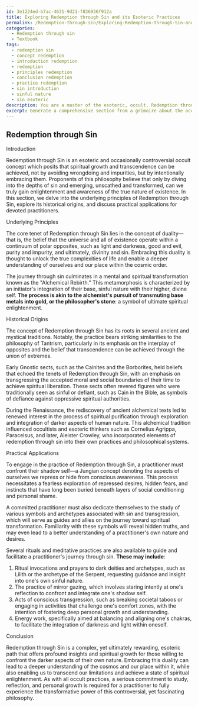 ```yaml
---
id: 3e1224ed-b7ac-4631-9d21-f836936f912a
title: Exploring Redemption through Sin and its Esoteric Practices
permalink: /Redemption-through-sin/Exploring-Redemption-through-Sin-and-its-Esoteric-Practices/
categories:
  - Redemption through sin
  - Textbook
tags:
  - redemption sin
  - concept redemption
  - introduction redemption
  - redemption
  - principles redemption
  - conclusion redemption
  - practice redemption
  - sin introduction
  - sinful nature
  - sin esoteric
description: You are a master of the esoteric, occult, Redemption through sin and education, you have written many textbooks on the subject in ways that provide students with rich and deep understanding of the subject. You are being asked to write textbook-like sections on a topic and you do it with full context, explainability, and reliability in accuracy to the true facts of the topic at hand, in a textbook style that a student would easily be able to learn from, in a rich, engaging, and contextual way. Always include relevant context (such as formulas and history), related concepts, and in a way that someone can gain deep insights from.
excerpt: Generate a comprehensive section from a grimoire about the occult concept of Redemption through sin, discussing its underlying principles, historical origins, and practical applications for practitioners who wish to achieve deep insights and understanding from this esoteric practice.
---
```


## Redemption through Sin

Introduction

Redemption through Sin is an esoteric and occasionally controversial occult concept which posits that spiritual growth and transcendence can be achieved, not by avoiding wrongdoing and impurities, but by intentionally embracing them. Proponents of this philosophy believe that only by diving into the depths of sin and emerging, unscathed and transformed, can we truly gain enlightenment and awareness of the true nature of existence. In this section, we delve into the underlying principles of Redemption through Sin, explore its historical origins, and discuss practical applications for devoted practitioners.

Underlying Principles

The core tenet of Redemption through Sin lies in the concept of duality—that is, the belief that the universe and all of existence operate within a continuum of polar opposites, such as light and darkness, good and evil, purity and impurity, and ultimately, divinity and sin. Embracing this duality is thought to unlock the true complexities of life and enable a deeper understanding of ourselves and our place within the cosmic order.

The journey through sin culminates in a mental and spiritual transformation known as the "Alchemical Rebirth." This metamorphosis is characterized by an initiator's integration of their base, sinful nature with their higher, divine self. **The process is akin to the alchemist's pursuit of transmuting base metals into gold, or the philosopher's stone**: a symbol of ultimate spiritual enlightenment.

Historical Origins

The concept of Redemption through Sin has its roots in several ancient and mystical traditions. Notably, the practice bears striking similarities to the philosophy of Tantrism, particularly in its emphasis on the interplay of opposites and the belief that transcendence can be achieved through the union of extremes.

Early Gnostic sects, such as the Cainites and the Borborites, held beliefs that echoed the tenets of Redemption through Sin, with an emphasis on transgressing the accepted moral and social boundaries of their time to achieve spiritual liberation. These sects often revered figures who were traditionally seen as sinful or defiant, such as Cain in the Bible, as symbols of defiance against oppressive spiritual authorities.

During the Renaissance, the rediscovery of ancient alchemical texts led to renewed interest in the process of spiritual purification through exploration and integration of darker aspects of human nature. This alchemical tradition influenced occultists and esoteric thinkers such as Cornelius Agrippa, Paracelsus, and later, Aleister Crowley, who incorporated elements of redemption through sin into their own practices and philosophical systems.

Practical Applications

To engage in the practice of Redemption through Sin, a practitioner must confront their shadow self—a Jungian concept denoting the aspects of ourselves we repress or hide from conscious awareness. This process necessitates a fearless exploration of repressed desires, hidden fears, and instincts that have long been buried beneath layers of social conditioning and personal shame.

A committed practitioner must also dedicate themselves to the study of various symbols and archetypes associated with sin and transgression, which will serve as guides and allies on the journey toward spiritual transformation. Familiarity with these symbols will reveal hidden truths, and may even lead to a better understanding of a practitioner's own nature and desires.

Several rituals and meditative practices are also available to guide and facilitate a practitioner's journey through sin. **These may include**:

1. Ritual invocations and prayers to dark deities and archetypes, such as Lilith or the archetype of the Serpent, requesting guidance and insight into one's own sinful nature.
2. The practice of mirror gazing, which involves staring intently at one's reflection to confront and integrate one's shadow self.
3. Acts of conscious transgression, such as breaking societal taboos or engaging in activities that challenge one's comfort zones, with the intention of fostering deep personal growth and understanding.
4. Energy work, specifically aimed at balancing and aligning one's chakras, to facilitate the integration of darkness and light within oneself.

Conclusion

Redemption through Sin is a complex, yet ultimately rewarding, esoteric path that offers profound insights and spiritual growth for those willing to confront the darker aspects of their own nature. Embracing this duality can lead to a deeper understanding of the cosmos and our place within it, while also enabling us to transcend our limitations and achieve a state of spiritual enlightenment. As with all occult practices, a serious commitment to study, reflection, and personal growth is required for a practitioner to fully experience the transformative power of this controversial, yet fascinating philosophy.
